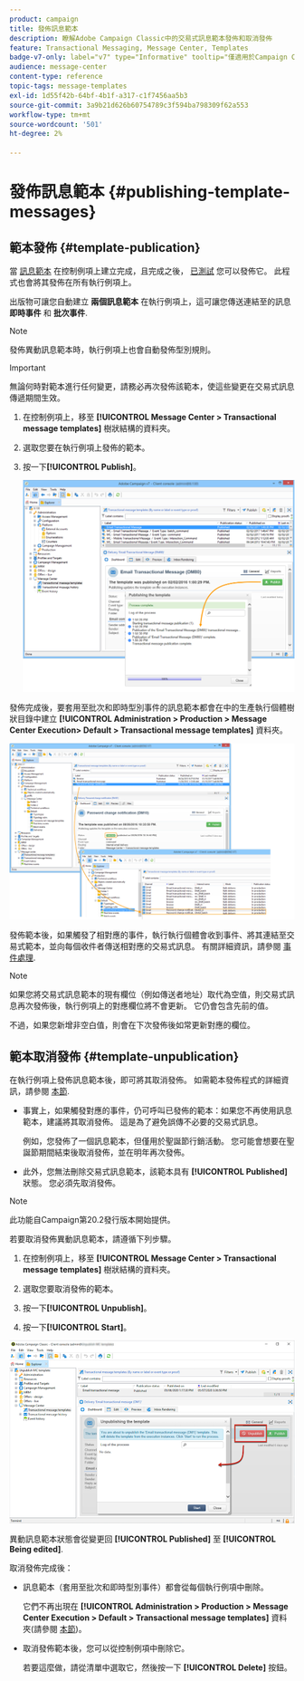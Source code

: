 ```yaml
---
product: campaign
title: 發佈訊息範本
description: 瞭解Adobe Campaign Classic中的交易式訊息範本發佈和取消發佈
feature: Transactional Messaging, Message Center, Templates
badge-v7-only: label="v7" type="Informative" tooltip="僅適用於Campaign Classic v7"
audience: message-center
content-type: reference
topic-tags: message-templates
exl-id: 1d55f42b-64bf-4b1f-a317-c1f7456aa5b3
source-git-commit: 3a9b21d626b60754789c3f594ba798309f62a553
workflow-type: tm+mt
source-wordcount: '501'
ht-degree: 2%

---
```


# 發佈訊息範本 {#publishing-template-messages}



## 範本發佈 {#template-publication}

當 [訊息範本](../../message-center/using/creating-the-message-template.md) 在控制例項上建立完成，且完成之後， [已測試](../../message-center/using/testing-message-templates.md) 您可以發佈它。 此程式也會將其發佈在所有執行例項上。

出版物可讓您自動建立 **兩個訊息範本** 在執行例項上，這可讓您傳送連結至的訊息 **即時事件** 和 **批次事件**.

>[!NOTE]
>
>發佈異動訊息範本時，執行例項上也會自動發佈型別規則。

>[!IMPORTANT]
>
>無論何時對範本進行任何變更，請務必再次發佈該範本，使這些變更在交易式訊息傳遞期間生效。

1. 在控制例項上，移至 **[!UICONTROL Message Center > Transactional message templates]** 樹狀結構的資料夾。
1. 選取您要在執行例項上發佈的範本。
1. 按一下&#x200B;**[!UICONTROL Publish]**。

   ![](assets/messagecenter_publish_model_008.png)

發佈完成後，要套用至批次和即時型別事件的訊息範本都會在中的生產執行個體樹狀目錄中建立 **[!UICONTROL Administration > Production > Message Center Execution> Default > Transactional message templates]** 資料夾。

![](assets/messagecenter_deployed_model_001.png)

發佈範本後，如果觸發了相對應的事件，執行執行個體會收到事件、將其連結至交易式範本，並向每個收件者傳送相對應的交易式訊息。 有關詳細資訊，請參閱 [事件處理](../../message-center/using/about-event-processing.md).

>[!NOTE]
>
>如果您將交易式訊息範本的現有欄位（例如傳送者地址）取代為空值，則交易式訊息再次發佈後，執行例項上的對應欄位將不會更新。 它仍會包含先前的值。
>
>不過，如果您新增非空白值，則會在下次發佈後如常更新對應的欄位。

## 範本取消發佈 {#template-unpublication}

在執行例項上發佈訊息範本後，即可將其取消發佈。 如需範本發佈程式的詳細資訊，請參閱 [本節](#template-publication).

* 事實上，如果觸發對應的事件，仍可呼叫已發佈的範本：如果您不再使用訊息範本，建議將其取消發佈。 這是為了避免誤傳不必要的交易式訊息。

  例如，您發佈了一個訊息範本，但僅用於聖誕節行銷活動。 您可能會想要在聖誕節期間結束後取消發佈，並在明年再次發佈。

* 此外，您無法刪除交易式訊息範本，該範本具有 **[!UICONTROL Published]** 狀態。 您必須先取消發佈。

>[!NOTE]
>
>此功能自Campaign第20.2發行版本開始提供。

若要取消發佈異動訊息範本，請遵循下列步驟。

1. 在控制例項上，移至 **[!UICONTROL Message Center > Transactional message templates]** 樹狀結構的資料夾。
1. 選取您要取消發佈的範本。
1. 按一下&#x200B;**[!UICONTROL Unpublish]**。

   <!--1. Fill in the **[!UICONTROL Log of the process]** field.-->

1. 按一下&#x200B;**[!UICONTROL Start]**。

![](assets/message-center-unpublish.png)

異動訊息範本狀態會從變更回 **[!UICONTROL Published]** 至 **[!UICONTROL Being edited]**.

取消發佈完成後：

* 訊息範本（套用至批次和即時型別事件）都會從每個執行例項中刪除。

  它們不再出現在 **[!UICONTROL Administration > Production > Message Center Execution > Default > Transactional message templates]** 資料夾(請參閱 [本節](#template-publication))。

* 取消發佈範本後，您可以從控制例項中刪除它。

  若要這麼做，請從清單中選取它，然後按一下 **[!UICONTROL Delete]** 按鈕。
